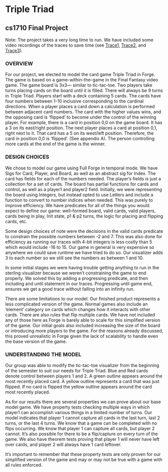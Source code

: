 # Triple Triad
## cs1710 Final Project

Note: The project takes a very long time to run. We have included some video recordings of the traces to save time (see [Trace1](./Trace1.mov), [Trace2](./Trace2.mov), and [Trace3](./Trace3.mov)).

### OVERVIEW

For our project, we elected to model the card game Triple Triad in Forge. The game is based on a game-within-the-game in the Final Fantasy video game. The game board is 3x3— similar to tic-tac-toe. Two players take turns placing cards on the board until it is filled. There will always be 9 turns in Triple Triad. Players start with a deck containing 5 cards. The cards have four numbers between 1-10 inclusive corresponding to the cardinal directions. When a player places a card down a calculation is performed between adjacent card numbers. The card with the higher values wins, and the opposing card is ‘flipped’ to become under the control of the winning player. For example, there is a card in position 0,0 on the game board. It has a 3 on its east/right position. The next player places a card at position 0,1, right next to it. That card has a 5 on its west/left position. Therefore, the card in position 0,0 is ‘flipped’. (See appendix A). The person controlling more cards at the end of the game is the winner.


### DESIGN CHOICES

We chose to model our game using Full Forge in temporal mode. We have Sigs for Card, Player, and Board, as well as an abstract sig for Index. The card has fields for each of the numbers needed. The player’s fields is just a collection for a set of cards. The board has partial functions for cards and control, as well as a player1 and player2 field. Initially, we were representing the board using Integers, but instead opted to use Letters and include a function to convert to number indices when needed. This was purely to improve efficiency. We have predicates for all of the things you would expect to define our game: well-formed board, valid cards, valid players, cards being in play, Init state, p1 & p2 turns, the logic for placing and flipping cards, etc. 

Some design choices of note were the decisions in the valid cards predicate to constrain the possible numbers between -2 and 7. This was also done for efficiency as running our traces with 4-bit integers is less costly than 5 which would include -16 to 15. Our game in general is very expensive so anywhere we could save runtime we have tried to do so. Our visualizer adds 3 to each number so we still see the numbers as between 1 and 10. 

In some initial stages we were having trouble getting anything to run in the sterling visualizer because we weren’t constraining the game to end properly. We solved this by adding a progressing predicate, and then including and until statement in our traces. Progressing until game end, ensures we get a good trace without falling into an infinity run. 

There are some limitations to our model. Our finished product represents a less complicated version of the game. Normal games also include an ‘element’ category on cards which changes how it interacts with other cards. There are also rules that flip multiple cards. We have not included any of those here as Forge is barely able to scale for this simplified version of the game. Our initial goals also included increasing the size of the board or introducing more players to the game. For the reasons already discussed, this proved unrealistic in Forge given the lack of scalability to handle even the base version of the game.

### UNDERSTANDING THE MODEL

Our group was able to modify the tic-tac-toe visualizer from the beginning of the semester to suit our needs for Triple Triad. Blue and Red cards denote control between players 1 and 2. A green outline appears around the most recently placed card. A yellow outline represents a card that was just flipped. If no card is flipped the yellow outline appears around the card most recently placed.

As for our results there are several properties we can prove about our base model game. We have property tests checking multiple ways in which player1 can accomplish various things in a limited number of turns. Our model indicates that player 1 cannot capture all cards in the last turn, last 2 turns, or the last 4 turns. We know that a game can be completed with no flips occurring. We know that player 1 can capture all cards, but player 2 cannot. It’s also possible for there to be a flip/capture on every turn of the game. We also have theorem tests proving that player 1 will never have left over cards, and player 2 will always have 1 card leftover.

It’s important to remember that these property tests are only proven for our simplified version of the game and may or may not be true with a game with all rules enforced.
